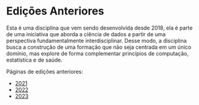 # Edições Anteriores

Esta é uma disciplina que vem sendo desenvolvida desde 2018, ela é parte de uma iniciativa que aborda a ciência de dados a partir de uma perspectiva fundamentalmente interdisciplinar. Desse modo, a disciplina busca a construção de uma formação que não seja centrada em um único domínio, mas explore de forma complementar princípios de computação, estatística e de saúde.

Páginas de edições anteriores:
* [2021](history/2021.md)
* [2022](history/2022.md)
* [2023](history/2023.md)
